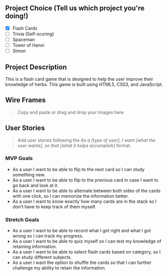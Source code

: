 ## Project Choice (Tell us which project you're doing!)

- [x] Flash Cards
- [ ] Trivia (Self-scoring)
- [ ] Spaceman
- [ ] Tower of Hanoi
- [ ] Simon

## Project Description

<!-- > A short description of your game. -->

This is a flash card game that is designed to help the user improve their knowledge of herbs. This game is built using HTML5, CSS3, and JavaScript.

## Wire Frames

> Copy and paste or drag and drop your images here.

## User Stories

> Add user stories following the _As a [type of user], I want [what the user wants], so that [what it helps accomplish]_ format.

### MVP Goals

- As a user I want to be able to flip to the next card so I can study something new.
- As a user I want to be able to flip to the previous card in case I want to go back and look at it.
- As a user I want to be able to alternate between both sides of the cards with one click, so I can memorize the information better.
- As a user I want to know exactly how many cards are in the stack so I don't have to keep track of them myself.

### Stretch Goals

- As a user I want to be able to record what I got right and what I got wrong so I can track my progress.
- As a user I want to be able to quiz myself so I can test my knowledge of retaining information.
- As a user I want to be able to select flash cards based on category, so I can study different subjects.
- As a user I want the option to shuffle the cards so that I can further challenge my ability to retain the information.
